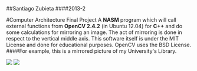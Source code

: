 ##Santiago Zubieta
####2013-2 

#Computer Architecture Final Project
A **NASM** program which will call external functions from **OpenCV 2.4.2** (in Ubuntu 12.04) for **C++** and do some calculations for mirroring an image. The act of mirroring is done in respect to the vertical middle axis. This software itself is under the MIT License and done for educational purposes. OpenCV uses the BSD License.
####For example, this is a mirrored picture of my University's Library.

![](https://raw2.github.com/Zubieta/Computer_Architecture/master/Final_Project/Original_Images/uni.jpg) ![](https://raw2.github.com/Zubieta/Computer_Architecture/master/Final_Project/Mirrored_Images/uni_inv.jpg)
